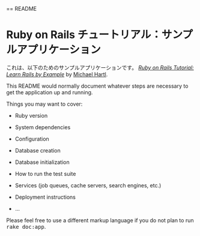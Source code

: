 == README
# Ruby on Rails チュートリアル：サンプルアプリケーション

これは、以下のためのサンプルアプリケーションです。
[*Ruby on Rails Tutorial: Learn Rails by Example*](http://railstutorial.jp/)
by [Michael Hartl](http://michaelhartl.com/).


This README would normally document whatever steps are necessary to get the
application up and running.

Things you may want to cover:

* Ruby version

* System dependencies

* Configuration

* Database creation

* Database initialization

* How to run the test suite

* Services (job queues, cache servers, search engines, etc.)

* Deployment instructions

* ...


Please feel free to use a different markup language if you do not plan to run
<tt>rake doc:app</tt>.
